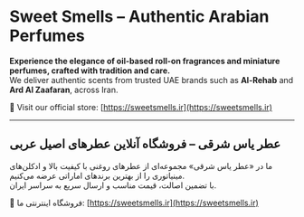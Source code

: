 # Sweet Smells – Authentic Arabian Perfumes

**Experience the elegance of oil-based roll-on fragrances and miniature perfumes, crafted with tradition and care.**  
We deliver authentic scents from trusted UAE brands such as **Al-Rehab** and **Ard Al Zaafaran**, across Iran.

🔗 Visit our official store: [https://sweetsmells.ir](https://sweetsmells.ir)

---

## عطر یاس شرقی – فروشگاه آنلاین عطرهای اصیل عربی

ما در «عطر یاس شرقی» مجموعه‌ای از عطرهای روغنی با کیفیت بالا و ادکلن‌های مینیاتوری را از بهترین برندهای اماراتی عرضه می‌کنیم.  
با تضمین اصالت، قیمت مناسب و ارسال سریع به سراسر ایران.

🔗 فروشگاه اینترنتی ما: [https://sweetsmells.ir](https://sweetsmells.ir)

<!--
**sweetsmells-ir/sweetsmells-ir** is a ✨ _special_ ✨ repository because its `README.md` (this file) appears on your GitHub profile.

Here are some ideas to get you started:

- 🔭 I’m currently working on ...
- 🌱 I’m currently learning ...
- 👯 I’m looking to collaborate on ...
- 🤔 I’m looking for help with ...
- 💬 Ask me about ...
- 📫 How to reach me: ...
- 😄 Pronouns: ...
- ⚡ Fun fact: ...
-->
